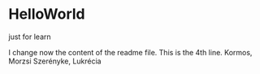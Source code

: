 # HelloWorld
just for learn

I change now the content of the readme file. This is the 4th line.
Kormos, Morzsi
Szerényke, Lukrécia
